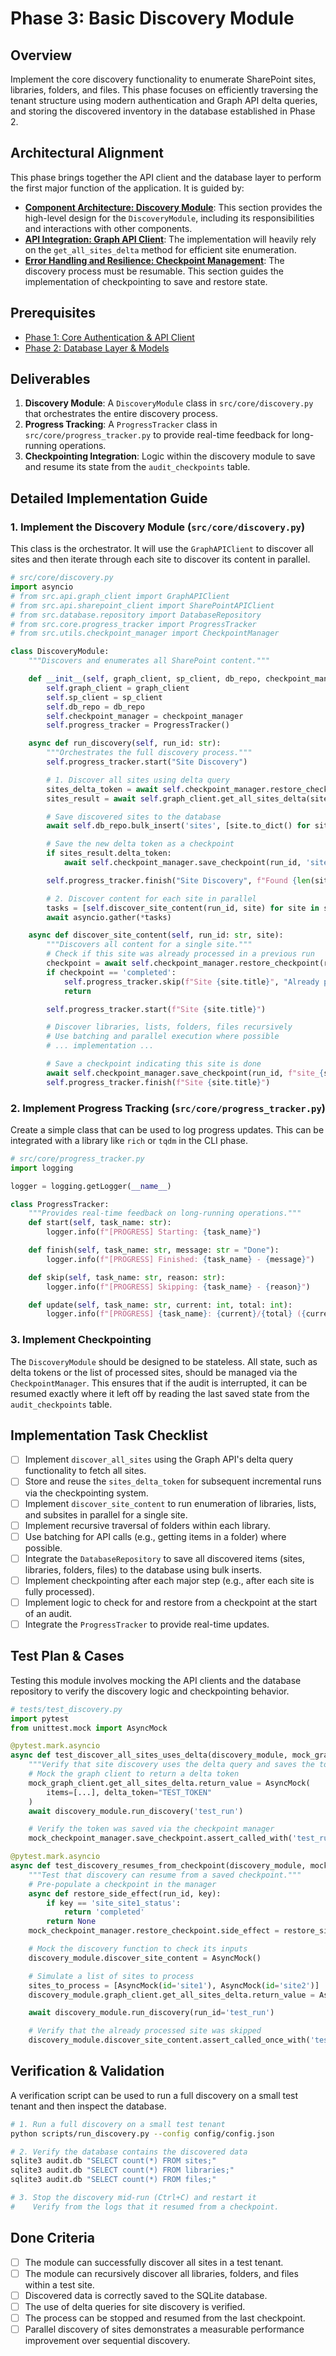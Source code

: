 # Phase 3: Basic Discovery Module

## Overview

Implement the core discovery functionality to enumerate SharePoint sites, libraries, folders, and files. This phase focuses on efficiently traversing the tenant structure using modern authentication and Graph API delta queries, and storing the discovered inventory in the database established in Phase 2.

## Architectural Alignment

This phase brings together the API client and the database layer to perform the first major function of the application. It is guided by:

- **[Component Architecture: Discovery Module](https://github.com/danielbloom/SharepointAudit/blob/main/ARCHITECTURE.md#2-discovery-module)**: This section provides the high-level design for the `DiscoveryModule`, including its responsibilities and interactions with other components.
- **[API Integration: Graph API Client](https://github.com/danielbloom/SharepointAudit/blob/main/ARCHITECTURE.md#graph-api-integration)**: The implementation will heavily rely on the `get_all_sites_delta` method for efficient site enumeration.
- **[Error Handling and Resilience: Checkpoint Management](https://github.com/danielbloom/SharepointAudit/blob/main/ARCHITECTURE.md#checkpoint-management)**: The discovery process must be resumable. This section guides the implementation of checkpointing to save and restore state.

## Prerequisites

- [Phase 1: Core Authentication & API Client](./phase_1_auth_api.md)
- [Phase 2: Database Layer & Models](./COMPLETE_phase_2_database.md)

## Deliverables

1.  **Discovery Module**: A `DiscoveryModule` class in `src/core/discovery.py` that orchestrates the entire discovery process.
2.  **Progress Tracking**: A `ProgressTracker` class in `src/core/progress_tracker.py` to provide real-time feedback for long-running operations.
3.  **Checkpointing Integration**: Logic within the discovery module to save and resume its state from the `audit_checkpoints` table.

## Detailed Implementation Guide

### 1. Implement the Discovery Module (`src/core/discovery.py`)

This class is the orchestrator. It will use the `GraphAPIClient` to discover all sites and then iterate through each site to discover its content in parallel.

```python
# src/core/discovery.py
import asyncio
# from src.api.graph_client import GraphAPIClient
# from src.api.sharepoint_client import SharePointAPIClient
# from src.database.repository import DatabaseRepository
# from src.core.progress_tracker import ProgressTracker
# from src.utils.checkpoint_manager import CheckpointManager

class DiscoveryModule:
    """Discovers and enumerates all SharePoint content."""

    def __init__(self, graph_client, sp_client, db_repo, checkpoint_manager):
        self.graph_client = graph_client
        self.sp_client = sp_client
        self.db_repo = db_repo
        self.checkpoint_manager = checkpoint_manager
        self.progress_tracker = ProgressTracker()

    async def run_discovery(self, run_id: str):
        """Orchestrates the full discovery process."""
        self.progress_tracker.start("Site Discovery")

        # 1. Discover all sites using delta query
        sites_delta_token = await self.checkpoint_manager.restore_checkpoint(run_id, 'sites_delta_token')
        sites_result = await self.graph_client.get_all_sites_delta(sites_delta_token)

        # Save discovered sites to the database
        await self.db_repo.bulk_insert('sites', [site.to_dict() for site in sites_result.items])

        # Save the new delta token as a checkpoint
        if sites_result.delta_token:
            await self.checkpoint_manager.save_checkpoint(run_id, 'sites_delta_token', sites_result.delta_token)

        self.progress_tracker.finish("Site Discovery", f"Found {len(sites_result.items)} sites.")

        # 2. Discover content for each site in parallel
        tasks = [self.discover_site_content(run_id, site) for site in sites_result.items]
        await asyncio.gather(*tasks)

    async def discover_site_content(self, run_id: str, site):
        """Discovers all content for a single site."""
        # Check if this site was already processed in a previous run
        checkpoint = await self.checkpoint_manager.restore_checkpoint(run_id, f"site_{site.id}_status")
        if checkpoint == 'completed':
            self.progress_tracker.skip(f"Site {site.title}", "Already processed")
            return

        self.progress_tracker.start(f"Site {site.title}")

        # Discover libraries, lists, folders, files recursively
        # Use batching and parallel execution where possible
        # ... implementation ...

        # Save a checkpoint indicating this site is done
        await self.checkpoint_manager.save_checkpoint(run_id, f"site_{site.id}_status", 'completed')
        self.progress_tracker.finish(f"Site {site.title}")

```

### 2. Implement Progress Tracking (`src/core/progress_tracker.py`)

Create a simple class that can be used to log progress updates. This can be integrated with a library like `rich` or `tqdm` in the CLI phase.

```python
# src/core/progress_tracker.py
import logging

logger = logging.getLogger(__name__)

class ProgressTracker:
    """Provides real-time feedback on long-running operations."""
    def start(self, task_name: str):
        logger.info(f"[PROGRESS] Starting: {task_name}")

    def finish(self, task_name: str, message: str = "Done"):
        logger.info(f"[PROGRESS] Finished: {task_name} - {message}")

    def skip(self, task_name: str, reason: str):
        logger.info(f"[PROGRESS] Skipping: {task_name} - {reason}")

    def update(self, task_name: str, current: int, total: int):
        logger.info(f"[PROGRESS] {task_name}: {current}/{total} ({current/total:.1%})")
```

### 3. Implement Checkpointing

The `DiscoveryModule` should be designed to be stateless. All state, such as delta tokens or the list of processed sites, should be managed via the `CheckpointManager`. This ensures that if the audit is interrupted, it can be resumed exactly where it left off by reading the last saved state from the `audit_checkpoints` table.

## Implementation Task Checklist

- [ ] Implement `discover_all_sites` using the Graph API's delta query functionality to fetch all sites.
- [ ] Store and reuse the `sites_delta_token` for subsequent incremental runs via the checkpointing system.
- [ ] Implement `discover_site_content` to run enumeration of libraries, lists, and subsites in parallel for a single site.
- [ ] Implement recursive traversal of folders within each library.
- [ ] Use batching for API calls (e.g., getting items in a folder) where possible.
- [ ] Integrate the `DatabaseRepository` to save all discovered items (sites, libraries, folders, files) to the database using bulk inserts.
- [ ] Implement checkpointing after each major step (e.g., after each site is fully processed).
- [ ] Implement logic to check for and restore from a checkpoint at the start of an audit.
- [ ] Integrate the `ProgressTracker` to provide real-time updates.

## Test Plan & Cases

Testing this module involves mocking the API clients and the database repository to verify the discovery logic and checkpointing behavior.

```python
# tests/test_discovery.py
import pytest
from unittest.mock import AsyncMock

@pytest.mark.asyncio
async def test_discover_all_sites_uses_delta(discovery_module, mock_graph_client, mock_checkpoint_manager):
    """Verify that site discovery uses the delta query and saves the token."""
    # Mock the graph client to return a delta token
    mock_graph_client.get_all_sites_delta.return_value = AsyncMock(
        items=[...], delta_token="TEST_TOKEN"
    )
    await discovery_module.run_discovery('test_run')

    # Verify the token was saved via the checkpoint manager
    mock_checkpoint_manager.save_checkpoint.assert_called_with('test_run', 'sites_delta_token', 'TEST_TOKEN')

@pytest.mark.asyncio
async def test_discovery_resumes_from_checkpoint(discovery_module, mock_db_repo, mock_checkpoint_manager):
    """Test that discovery can resume from a saved checkpoint."""
    # Pre-populate a checkpoint in the manager
    async def restore_side_effect(run_id, key):
        if key == 'site_site1_status':
            return 'completed'
        return None
    mock_checkpoint_manager.restore_checkpoint.side_effect = restore_side_effect

    # Mock the discovery function to check its inputs
    discovery_module.discover_site_content = AsyncMock()

    # Simulate a list of sites to process
    sites_to_process = [AsyncMock(id='site1'), AsyncMock(id='site2')]
    discovery_module.graph_client.get_all_sites_delta.return_value = AsyncMock(items=sites_to_process, delta_token=None)

    await discovery_module.run_discovery(run_id='test_run')

    # Verify that the already processed site was skipped
    discovery_module.discover_site_content.assert_called_once_with('test_run', sites_to_process[1])
```

## Verification & Validation

A verification script can be used to run a full discovery on a small test tenant and then inspect the database.

```bash
# 1. Run a full discovery on a small test tenant
python scripts/run_discovery.py --config config/config.json

# 2. Verify the database contains the discovered data
sqlite3 audit.db "SELECT count(*) FROM sites;"
sqlite3 audit.db "SELECT count(*) FROM libraries;"
sqlite3 audit.db "SELECT count(*) FROM files;"

# 3. Stop the discovery mid-run (Ctrl+C) and restart it
#    Verify from the logs that it resumed from a checkpoint.
```

## Done Criteria

- [ ] The module can successfully discover all sites in a test tenant.
- [ ] The module can recursively discover all libraries, folders, and files within a test site.
- [ ] Discovered data is correctly saved to the SQLite database.
- [ ] The use of delta queries for site discovery is verified.
- [ ] The process can be stopped and resumed from the last checkpoint.
- [ ] Parallel discovery of sites demonstrates a measurable performance improvement over sequential discovery.
